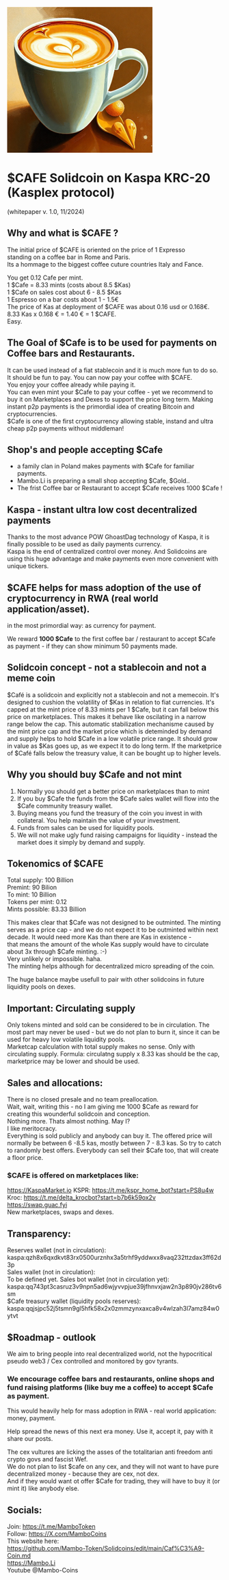 <img src="https://raw.githubusercontent.com/Mambo-Token/Solidcoins/refs/heads/main/logos/CafeLogo.png" width="340" height="340">

# $CAFE Solidcoin on Kaspa KRC-20 (Kasplex protocol)
(whitepaper v. 1.0, 11/2024)

## Why and what is $CAFE ?

The initial price of $CAFE is oriented on the price of 1 Expresso  
standing on a coffee bar in Rome and Paris.  
Its a hommage to the biggest coffee cuture countries Italy and Fance.  

You get 0.12 Cafe per mint.  
1 $Cafe = 8.33 mints  (costs about 8.5 $Kas)  
1 $Cafe on sales cost about 6 - 8.5 $Kas   
1 Espresso on a bar costs about 1 - 1.5€  
The price of Kas at deployment of $CAFE was about 0.16 usd or 0.168€.  
8.33 Kas x 0.168 € = 1.40 € = 1 $CAFE.  
Easy.

## The Goal of $Cafe is to be used for payments on Coffee bars and Restaurants.  
It can be used instead of a fiat stablecoin and it is much more fun to do so.  
It should be fun to pay. You can now pay your coffee with $CAFE.  
You enjoy your coffee already while paying it.  
You can even mint your $Cafe to pay your coffee - yet we recommend to buy it on Marketplaces and Dexes to support the price long term. 
Making instant p2p payments is the primordial idea of creating Bitcoin and cryptocurrencies.  
$Cafe is one of the first cryptocurrency allowing stable, instand and ultra cheap p2p payments without middleman!  

## Shop's and people accepting $Cafe
- a family clan in Poland makes payments with $Cafe for familiar payments.  
- Mambo.Li is preparing a small shop accepting $Cafe, $Gold..  
- The frist Coffee bar or Restaurant to accept $Cafe receives 1000 $Cafe !    

## Kaspa - instant ultra low cost decentralized payments
Thanks to the most advance POW GhoastDag technology of Kaspa, it is finally possible to be used as daily payments currency.  
Kaspa is the end of centralized control over money.
And Solidcoins are using this huge advantage and make payments even more convenient with unique tickers.

## $CAFE helps for mass adoption of the use of cryptocurrency in RWA (real world application/asset).
in the most primordial way: as currency for payment.

We reward **1000 $Cafe** to the first coffee bar / restaurant to accept $Cafe as payment - if they can show minimum 50 payments made.  

## Solidcoin concept - not a stablecoin and not a meme coin  
$Café is a solidcoin and explicitly not a stablecoin and not a memecoin.
It's designed to cushion the volatility of $Kas in relation to fiat currencies.
It's capped at the mint price of 8.33 mints per 1 $Cafe,
but it can fall below this price on marketplaces. 
This makes it behave like oscilating in a narrow range below the cap.
This automatic stabilization mechanisme caused by the mint price cap and the market price which is deteminded by demand and supply helps to hold $Cafe in a low volatile price range.
It should grow in value as $Kas goes up, as we expect it to do long term.
If the marketprice of $Café falls below the treasury value, it can be bought up to higher levels.

## Why you should buy $Cafe and not mint
1. Normally you should get a better price on marketplaces than to mint
2. If you buy $Cafe the funds from the $Cafe sales wallet will flow into the $Cafe community treasury wallet.
3. Buying means you fund the treasury of the coin you invest in with collateral. You help maintain the value of your investment.
4. Funds from sales can be used for liquidity pools.
5. We will not make ugly fund raising campaigns for liquidity - instead the market does it simply by demand and supply.

## Tokenomics of $CAFE
Total supply: 100 Billion  
Premint: 90 Bilion  
To mint: 10 Billion  
Tokens per mint: 0.12  
Mints possible: 83.33 Billion  

This makes clear that $Cafe was not designed to be outminted. 
The minting serves as a price cap - and we do not expect it to be outminted within next decade. 
It would need more Kas than there are Kas in existence -  
that means the amount of the whole Kas supply would have to circulate about 3x through $Cafe minting. :-)  
Very unlikely or impossible. haha.  
The minting helps although for decentralized micro spreading of the coin.  

The huge balance maybe usefull to pair with other solidcoins in future liquidity pools on dexes.

## Important: Circulating supply
Only tokens minted and sold can be considered to be in circulation.
The most part may never be used - but we do not plan to burn it, since it can be used for heavy low volatile liquidity pools.  
Marketcap calculation with total supply makes no sense. Only with circulating supply.
Formula: circulatng supply x 8.33 kas should be the cap, marketprice may be lower and should be used.

## Sales and allocations:
There is no closed presale and no team preallocation.  
Wait, wait, writing this - no I am giving me 1000 $Cafe as reward for creating this wounderful solidcoin and conception.  
Nothing more. Thats almost nothing. May I?  
I like meritocracy.  
Everything is sold publicly and anybody can buy it. 
The offered price will normally be between 6 -8.5 kas, mostly between 7 - 8.3 kas.
So try to catch to randomly best offers. 
Everybody can sell their $Cafe too, that will create a floor price.  

### $CAFE is offered on marketplaces like:  
https://KaspaMarket.io 
KSPR: https://t.me/kspr_home_bot?start=PS8u4w  
Kroc: https://t.me/delta_krocbot?start=b7b6k59ox2v  
https://swap.guac.fyi  
New marketplaces, swaps and dexes.  

## Transparency:
Reserves wallet (not in circulation):  
kaspa:qzh8x6qxdkvt83rx0500urznhx3a5trhf9yddwxx8vaq232ttzdax3ff62d3p  
Sales wallet (not in circulation):  
To be defined yet.
Sales bot wallet (not in circulation yet):  
kaspa:qq743pt3casruz3v9npn5ad6wjyvvpjue39jfhnvxjaw2n3p890jv286tv6sm  
$Cafe treasury wallet (liquidity pools reserves):  
kaspa:qqjsjpc52j5tsmn9gl5hfk58x2x0zmmzynxaxca8v4wlzah3l7amz84w0ytvt  

## $Roadmap - outlook
We aim to bring people into real decentralized world, not the hypocritical pseudo web3 / Cex controlled and monitored by gov tyrants.  

### We encourage coffee bars and restaurants, online shops and fund raising platforms (like buy me a coffee) to accept $Cafe as payment.  

This would heavily help for mass adoption in RWA - real world application: money, payment.

Help spread the news of this next era money. Use it, accept it, pay with it share our posts.

The cex vultures are licking the asses of the totalitarian anti freedom anti crypto govs and fascist Wef.  
We do not plan to list $cafe on any cex, and they will not want to have pure decentralized money - because they are cex, not dex.  
And if they would want ot offer $Cafe for trading, they will have to buy it (or mint it) like anybody else.  

## Socials:  
Join: https://t.me/MamboToken  
Follow: https://X.com/MamboCoins  
This website here:  
https://github.com/Mambo-Token/Solidcoins/edit/main/Caf%C3%A9-Coin.md  
https://Mambo.Li  
Youtube @Mambo-Coins  



